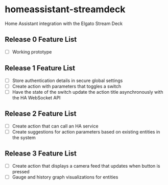 # homeassistant-streamdeck
Home Assistant integration with the Elgato Stream Deck

## Release 0 Feature List
- [ ] Working prototype

## Release 1 Feature List
- [ ] Store authentication details in secure global settings
- [ ] Create action with parameters that toggles a switch
- [ ] Have the state of the switch update the action title asynchronously with the HA WebSocket API

## Release 2 Feature List
- [ ] Create action that can call an HA service
- [ ] Create suggestions for action parameters based on existing entities in the system

## Release 3 Feature List
- [ ] Create action that displays a camera feed that updates when button is pressed
- [ ] Gauge and history graph visualizations for entities